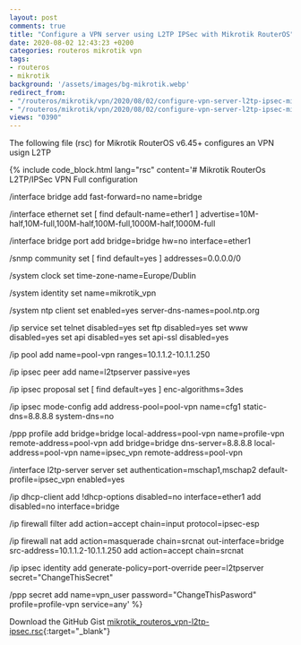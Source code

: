 ```yaml
---
layout: post
comments: true
title: "Configure a VPN server using L2TP IPSec with Mikrotik RouterOS"
date: 2020-08-02 12:43:23 +0200
categories: routeros mikrotik vpn
tags:
- routeros
- mikrotik
background: '/assets/images/bg-mikrotik.webp'
redirect_from:
- "/routeros/mikrotik/vpn/2020/08/02/configure-vpn-server-l2tp-ipsec-mikrotik-routeros.html"
- "/routeros/mikrotik/vpn/2020/08/02/configure-vpn-server-l2tp-ipsec-mikrotik-routeros/"
views: "0390"
---
```


The following file (rsc) for Mikrotik RouterOS v6.45+ configures an VPN usign L2TP

{% include code_block.html lang="rsc" content='# Mikrotik RouterOs L2TP/IPSec VPN Full configuration

/interface bridge
add fast-forward=no name=bridge

/interface ethernet
set [ find default-name=ether1 ] advertise=10M-half,10M-full,100M-half,100M-full,1000M-half,1000M-full

/interface bridge port
add bridge=bridge hw=no interface=ether1

/snmp community
set [ find default=yes ] addresses=0.0.0.0/0

/system clock
set time-zone-name=Europe/Dublin

/system identity
set name=mikrotik_vpn

/system ntp client
set enabled=yes server-dns-names=pool.ntp.org

/ip service
set telnet disabled=yes
set ftp disabled=yes
set www disabled=yes
set api disabled=yes
set api-ssl disabled=yes

/ip pool
add name=pool-vpn ranges=10.1.1.2-10.1.1.250

/ip ipsec peer
add name=l2tpserver passive=yes

/ip ipsec proposal
set [ find default=yes ] enc-algorithms=3des

/ip ipsec mode-config
add address-pool=pool-vpn name=cfg1 static-dns=8.8.8.8 system-dns=no

/ppp profile
add bridge=bridge local-address=pool-vpn name=profile-vpn remote-address=pool-vpn
add bridge=bridge dns-server=8.8.8.8 local-address=pool-vpn name=ipsec_vpn remote-address=pool-vpn

/interface l2tp-server server
set authentication=mschap1,mschap2 default-profile=ipsec_vpn enabled=yes

/ip dhcp-client
add !dhcp-options disabled=no interface=ether1
add disabled=no interface=bridge

/ip firewall filter
add action=accept chain=input protocol=ipsec-esp

/ip firewall nat
add action=masquerade chain=srcnat out-interface=bridge src-address=10.1.1.2-10.1.1.250
add action=accept chain=srcnat

/ip ipsec identity
add generate-policy=port-override peer=l2tpserver secret="ChangeThisSecret"

/ppp secret
add name=vpn_user password="ChangeThisPasword" profile=profile-vpn service=any' %}

Download the GitHub Gist [mikrotik_routeros_vpn-l2tp-ipsec.rsc](https://gist.github.com/carlesloriente/ee82901e3a67844eaca3097c2352bc03){:target="_blank"}
